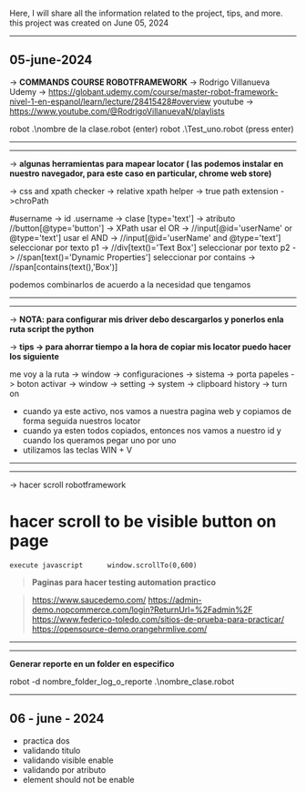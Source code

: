 Here, I will share all the information related to the project, tips, and more. this project was created on June 05, 2024


---------------------------------------------------------------------------------------------
05-june-2024
---------------------------------------------------------------------------------------------

-> **COMMANDS COURSE ROBOTFRAMEWORK** -> Rodrigo Villanueva
Udemy -> https://globant.udemy.com/course/master-robot-framework-nivel-1-en-espanol/learn/lecture/28415428#overview
youtube -> https://www.youtube.com/@RodrigoVillanuevaN/playlists

robot .\nombre de la clase.robot (enter)
robot .\Test_uno.robot (press enter)


---------------------------------------------------------------------------------------------
---------------------------------------------------------------------------------------------

-> **algunas herramientas para mapear locator ( las podemos instalar en nuestro navegador, para este caso en particular, chrome web store)**

-> css and xpath checker
-> relative xpath helper
-> true path extension
->chroPath


#username -> id
.username -> clase
[type='text'] -> atributo
//button[@type='button'] -> XPath
usar el OR -> //input[@id='userName' or @type='text']
usar el AND -> //input[@id='userName' and @type='text']
seleccionar por texto p1 -> //div[text()='Text Box']
seleccionar por texto p2 -> //span[text()='Dynamic Properties']
seleccionar por contains -> //span[contains(text(),'Box')]

podemos combinarlos de acuerdo a la necesidad que tengamos

---------------------------------------------------------------------------------------------
---------------------------------------------------------------------------------------------
-> **NOTA: para configurar mis driver debo descargarlos y ponerlos enla ruta script the python**

-> **tips -> para ahorrar tiempo a la hora de copiar mis locator puedo hacer los siguiente**

me voy a la ruta
-> window -> configuraciones -> sistema -> porta papeles -> boton activar
-> window -> setting -> system -> clipboard history -> turn on
- cuando ya este activo, nos vamos a nuestra pagina web y copiamos de forma seguida nuestros locator
- cuando ya esten todos copiados, entonces nos vamos a nuestro id y cuando los queramos pegar uno por uno
- utilizamos las teclas WIN + V


---------------------------------------------------------------------------------------------
---------------------------------------------------------------------------------------------
-> hacer scroll robotframework
# hacer scroll to be visible button on page
    execute javascript      window.scrollTo(0,600)


> **Paginas para hacer testing automation practico**

> https://www.saucedemo.com/
> https://admin-demo.nopcommerce.com/login?ReturnUrl=%2Fadmin%2F
> https://www.federico-toledo.com/sitios-de-prueba-para-practicar/
> https://opensource-demo.orangehrmlive.com/

---------------------------------------------------------------------------------------------
---------------------------------------------------------------------------------------------
**Generar reporte en un folder en especifico**

robot -d nombre_folder_log_o_reporte .\nombre_clase.robot

---------------------------------------------------------------------------------------------
06 - june - 2024
---------------------------------------------------------------------------------------------

- practica dos
- validando titulo
- validando visible enable
- validando por atributo
- element should not be enable


